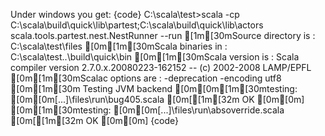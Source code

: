 Under windows you get:
{code}
C:\scala\test>scala -cp C:\scala\build\quick\lib\partest;C:\scala\build\quick\lib\actors scala.tools.partest.nest.NestRunner --run 
[1m[30mSource directory is : C:\scala\test\files
[0m[1m[30mScala binaries in   : C:\scala\test\..\build\quick\bin
[0m[1m[30mScala version is    : Scala compiler version 2.7.0.x.20080223-162152 -- (c) 2002-2008 LAMP/EPFL
[0m[1m[30mScalac options are  : -deprecation -encoding utf8
[0m[1m[30m
Testing JVM backend
[0m[0m[1m[30mtesting: [0m[0m[...]\files\run\bug405.scala                                 [0m[[1m[32m  OK  [0m[0m]
[0m[1m[30mtesting: [0m[0m[...]\files\run\absoverride.scala                            [0m[[1m[32m  OK  [0m[0m]
{code}

